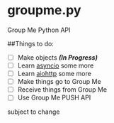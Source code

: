 # groupme.py
Group Me Python API

##Things to do:
- [ ] Make objects ***(In Progress)***
- [ ] Learn [asyncio](https://docs.python.org/3/library/asyncio.html) some more
- [ ] Learn [aiohttp](http://aiohttp.readthedocs.io/en/stable/) some more
- [ ] Make things go to Group Me
- [ ] Receive things from Group Me
- [ ] Use Group Me PUSH API

subject to change
